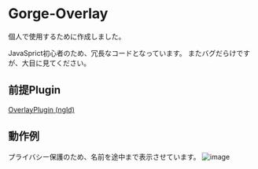 # Gorge-Overlay
個人で使用するために作成しました。

JavaSprict初心者のため、冗長なコードとなっています。
またバグだらけですが、大目に見てください。

## 前提Plugin
[OverlayPlugin (ngld)](https://github.com/ngld/OverlayPlugin)

## 動作例
プライバシー保護のため、名前を途中まで表示させています。
![image](https://user-images.githubusercontent.com/40759792/129853509-e9a02321-67c3-4bde-a67a-8db9ce9ff479.png)
